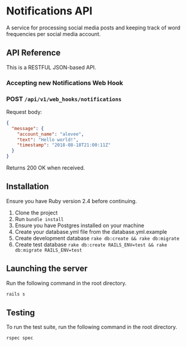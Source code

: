 # Notifications API

A service for processing social media posts and keeping track of word frequencies per social media account.

## API Reference

This is a RESTFUL JSON-based API.

### Accepting new Notifications Web Hook
### POST `/api/v1/web_hooks/notifications` 

Request body:

```json
{
  "message": {
    "account_name": "alevee",
    "text": "Hello world!",
    "timestamp": "2018-08-18T21:00:11Z"
  }
}
```

Returns 200 OK when received.

## Installation

Ensure you have Ruby version 2.4 before continuing.

1. Clone the project
2. Run `bundle install`
3. Ensure you have Postgres installed on your machine
4. Create your database.yml file from the database.yml.example
5. Create development database `rake db:create && rake db:migrate`
6. Create test database `rake db:create RAILS_ENV=test && rake db:migrate RAILS_ENV=test`

## Launching the server

Run the following command in the root directory.

```bash
rails s
```

## Testing

To run the test suite, run the following command in the root directory.

```bash
rspec spec
```